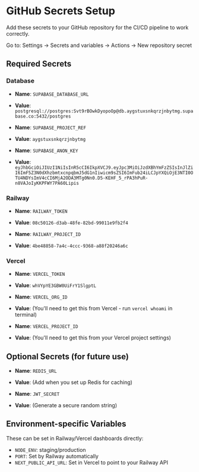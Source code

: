 # GitHub Secrets Setup

Add these secrets to your GitHub repository for the CI/CD pipeline to work correctly.

Go to: Settings → Secrets and variables → Actions → New repository secret

## Required Secrets

### Database
- **Name**: `SUPABASE_DATABASE_URL`
- **Value**: `postgresql://postgres:Svt9rBOwkDyopoOp@db.aygstuxsnkqrzjnbytmg.supabase.co:5432/postgres`

- **Name**: `SUPABASE_PROJECT_REF`
- **Value**: `aygstuxsnkqrzjnbytmg`

- **Name**: `SUPABASE_ANON_KEY`
- **Value**: `eyJhbGciOiJIUzI1NiIsInR5cCI6IkpXVCJ9.eyJpc3MiOiJzdXBhYmFzZSIsInJlZiI6ImF5Z3N0dXhzbmtxcnpqbmJ5dG1nIiwicm9sZSI6ImFub24iLCJpYXQiOjE3NTI0OTU4NDYsImV4cCI6MjA2ODA3MTg0Nn0.D5-KEHF_5_rPA3hPuR-n8VAJoIyKKPFWY7PA60Lipis`

### Railway
- **Name**: `RAILWAY_TOKEN`
- **Value**: `08c50126-d3ab-48fe-82bd-99011e9fb2f4`

- **Name**: `RAILWAY_PROJECT_ID`
- **Value**: `4be48858-7a4c-4ccc-9368-a88f20246a6c`

### Vercel
- **Name**: `VERCEL_TOKEN`
- **Value**: `whVYpYE3GBW0UiFrY1SlgptL`

- **Name**: `VERCEL_ORG_ID`
- **Value**: (You'll need to get this from Vercel - run `vercel whoami` in terminal)

- **Name**: `VERCEL_PROJECT_ID`
- **Value**: (You'll need to get this from your Vercel project settings)

## Optional Secrets (for future use)

- **Name**: `REDIS_URL`
- **Value**: (Add when you set up Redis for caching)

- **Name**: `JWT_SECRET`
- **Value**: (Generate a secure random string)

## Environment-specific Variables

These can be set in Railway/Vercel dashboards directly:
- `NODE_ENV`: staging/production
- `PORT`: Set by Railway automatically
- `NEXT_PUBLIC_API_URL`: Set in Vercel to point to your Railway API